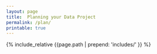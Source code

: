 ```yaml
---
layout: page
title:  Planning your Data Project 
permalink: /plan/
printable: true 
---
```

{% include_relative {{page.path | prepend: 'includes/' }} %}
